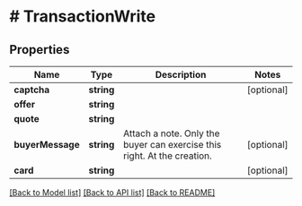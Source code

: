 # # TransactionWrite

## Properties

Name | Type | Description | Notes
------------ | ------------- | ------------- | -------------
**captcha** | **string** |  | [optional]
**offer** | **string** |  |
**quote** | **string** |  |
**buyerMessage** | **string** | Attach a note. Only the buyer can exercise this right. At the creation. | [optional]
**card** | **string** |  | [optional]

[[Back to Model list]](../../README.md#models) [[Back to API list]](../../README.md#endpoints) [[Back to README]](../../README.md)
